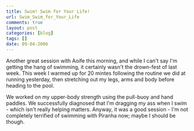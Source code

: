 ```yaml
---
title: Swim! Swim for Your Life!
url: Swim_Swim_for_Your_Life
comments: true
layout: post
categories: [blog]
tags: []
date: 09-04-2006
---
```

<p class="intro"></p>
Another great session with Aoife this morning, and while I can't say I'm getting the hang of swimming, it certainly wasn't the drown-fest of last week. This week I warmed up for 20 mintes following the routine we did at running yesterday, then stretching out my legs, arms and body before heading to the pool. 

We worked on my upper-body strength using the pull-buoy and hand paddles. We successfully diagnosed that I'm dragging my ass when I swim - which isn't really helping matters. Anyway, it was a good session - I'm not completely terrified of swimming with Piranha now; maybe I should be though.

